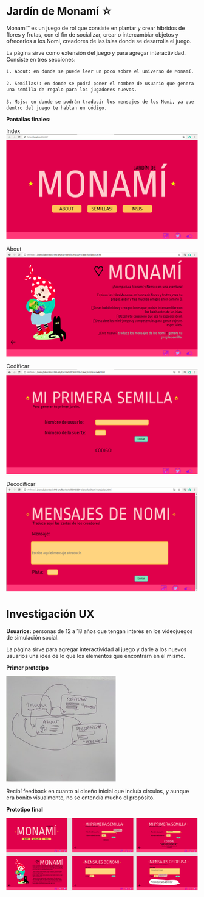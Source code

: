 # Jardín de Monamí ☆

Monamí™ es un juego de rol que consiste en plantar y crear híbridos de flores y frutas, con el fin de socializar, crear o intercambiar objetos y ofrecerlos a los Nomi, creadores de las islas donde se desarrolla el juego. 


La página sirve como extensión del juego y para agregar interactividad. Consiste en tres secciones: 

    1. About: en donde se puede leer un poco sobre el universo de Monamí.
    
    2. Semillas!: en donde se podrá poner el nombre de usuario que genera una semilla de regalo para los jugadores nuevos.
    
    3. Msjs: en donde se podrán traducir los mensajes de los Nomi, ya que dentro del juego te hablan en código. 
    
**Pantallas finales:**

Index
![Index](README_img/index_page.png)

About
![About](README_img/about_page.png)

Codificar
![Code](README_img/code_page.png)

Decodificar
![Decode](README_img/decode_page.png)

    
# Investigación UX

**Usuarios:** personas de 12 a 18 años que tengan interés en los videojuegos de simulación social.

La página sirve para agregar interactividad al juego y darle a los nuevos usuarios una idea de lo que los elementos que encontrarn en el mismo.

**Primer prototipo**

![Sketch](README_img/sketch.png)

Recibí feedback en cuanto al diseño inicial que incluía circulos, y aunque era bonito visualmente, no se entendía mucho el propósito. 

**Prototipo final**

![Prototipo Figma](README_img/prototipo.png)
